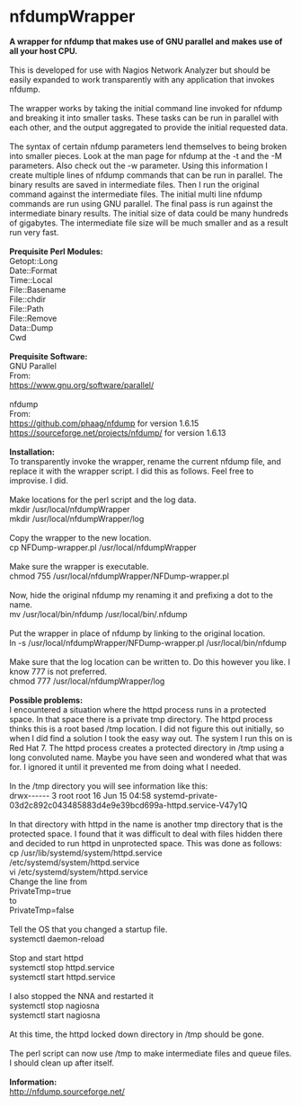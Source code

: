 # nfdumpWrapper
<B>A wrapper for nfdump that makes use of GNU parallel and makes use of all your host CPU.</B><BR>
<BR>
This is developed for use with Nagios Network Analyzer but should be easily expanded to work transparently with any application that invokes nfdump.<BR>
<BR>
The wrapper works by taking the initial command line invoked for nfdump and breaking it into smaller tasks. These tasks can be run in parallel with each other, and the output aggregated to provide the initial requested data.<BR>
<BR>
The syntax of certain nfdump parameters lend themselves to being broken into smaller pieces. Look at the man page for nfdump at the -t and the -M parameters. Also check out the -w parameter. Using this information I create multiple lines of nfdump commands that can be run in parallel. The binary results are saved in intermediate files. Then I run the original command against the intermediate files. The initial multi line nfdump commands are run using GNU parallel. The final pass is run against the intermediate binary results. The initial size of data could be many hundreds of gigabytes. The intermediate file size will be much smaller and as a result run very fast.<BR>
<BR>
<B>Prequisite Perl Modules:</B><BR>
Getopt::Long<BR>
Date::Format<BR>
Time::Local<BR>
File::Basename<BR>
File::chdir<BR>
File::Path<BR>
File::Remove<BR>
Data::Dump<BR>
Cwd<BR>
<BR>
<B>Prequisite Software:</B><BR>
GNU Parallel<BR>
From:<BR>
  https://www.gnu.org/software/parallel/<BR>
<BR>
nfdump<BR>
From:<BR>
https://github.com/phaag/nfdump for version 1.6.15<BR>
https://sourceforge.net/projects/nfdump/ for version 1.6.13<BR>
<BR>
<B>Installation:</B><BR>
To transparently invoke the wrapper, rename the current nfdump file, and replace it with the wrapper script. I did this as follows. Feel free to improvise. I did.<BR>
<BR>
Make locations for the perl script and the log data.<BR>
mkdir /usr/local/nfdumpWrapper<BR>
mkdir /usr/local/nfdumpWrapper/log<BR>
<BR>
Copy the wrapper to the new location.<BR>
cp NFDump-wrapper.pl /usr/local/nfdumpWrapper<BR>
<BR>
Make sure the wrapper is executable.<BR>
chmod 755 /usr/local/nfdumpWrapper/NFDump-wrapper.pl<BR>
<BR>
Now, hide the original nfdump my renaming it and prefixing a dot to the name.<BR>
mv /usr/local/bin/nfdump /usr/local/bin/.nfdump<BR>
<BR>
Put the wrapper in place of nfdump by linking to the original location.<BR>
ln -s /usr/local/nfdumpWrapper/NFDump-wrapper.pl /usr/local/bin/nfdump<BR>
<BR>
Make sure that the log location can be written to. Do this however you like. I know 777 is not preferred.<BR>
chmod 777 /usr/local/nfdumpWrapper/log<BR>
<BR>
<B>Possible problems:</B><BR>
I encountered a situation where the httpd process runs in a protected space. In that space there is a private tmp directory. The httpd process thinks this is a root based /tmp location. I did not figure this out initially, so when I did find a solution I took the easy way out. The system I run this on is Red Hat 7. The httpd process creates a protected directory in /tmp using a long convoluted name. Maybe you have seen and wondered what that was for. I ignored it until it prevented me from doing what I needed.<BR>
<BR>
In the /tmp directory you will see information like this:<BR>
drwx------ 3 root root 16 Jun 15 04:58 systemd-private-03d2c892c043485883d4e9e39bcd699a-httpd.service-V47y1Q<BR>
<BR>
In that directory with httpd in the name is another tmp directory that is the protected space. I found that it was difficult to deal with files hidden there and decided to run httpd in unprotected space. This was done as follows:<BR>
cp /usr/lib/systemd/system/httpd.service /etc/systemd/system/httpd.service<BR>
vi /etc/systemd/system/httpd.service<BR>
Change the line from<BR>
PrivateTmp=true<BR>
to<BR>
PrivateTmp=false<BR>
<BR>
Tell the OS that you changed a startup file.<BR>
systemctl daemon-reload<BR>
<BR>
Stop and start httpd<BR>
systemctl stop httpd.service<BR>
systemctl start httpd.service<BR>
<BR>
I also stopped the NNA and restarted it<BR>
systemctl stop nagiosna<BR>
systemctl start nagiosna<BR>
<BR>
At this time, the httpd locked down directory in /tmp should be gone.<BR>
<BR>
The perl script can now use /tmp to make intermediate files and queue files. I should clean up after itself.<BR>
<BR>
<B>Information:</B><BR>
http://nfdump.sourceforge.net/<BR>

